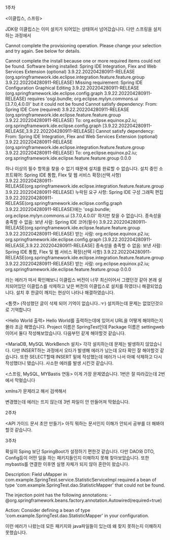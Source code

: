 1주차

<이클립스, 스프링>

JDK랑 이클립스는 이미 설치가 되어있는 상태여서 넘어갔습니다.
다만 스프링을 설치하는 과정에서

Cannot complete the provisioning operation.  Please change your selection and try again. See below for details.

Cannot complete the install because one or more required items could not be found.
  Software being installed: Spring IDE Integration, Flex and Web Services Extension (optional) 3.9.22.202204280911-RELEASE (org.springframework.ide.eclipse.integration.feature.feature.group 3.9.22.202204280911-RELEASE)
  Missing requirement: Spring IDE Configuration Graphical Editing 3.9.22.202204280911-RELEASE (org.springframework.ide.eclipse.config.graph 3.9.22.202204280911-RELEASE) requires 'osgi.bundle; org.eclipse.mylyn.commons.ui [3.7.0,4.0.0)' but it could not be found
  Cannot satisfy dependency:
    From: Spring IDE Core (required) 3.9.22.202204280911-RELEASE (org.springframework.ide.eclipse.feature.feature.group 3.9.22.202204280911-RELEASE)
    To: org.eclipse.equinox.p2.iu; org.springframework.ide.eclipse.config.graph [3.9.22.202204280911-RELEASE,3.9.22.202204280911-RELEASE]
  Cannot satisfy dependency:
    From: Spring IDE Integration, Flex and Web Services Extension (optional) 3.9.22.202204280911-RELEASE (org.springframework.ide.eclipse.integration.feature.feature.group 3.9.22.202204280911-RELEASE)
    To: org.eclipse.equinox.p2.iu; org.springframework.ide.eclipse.feature.feature.group 0.0.0
    
하나 이상의 필수 항목을 찾을 수 없기 때문에 설치를 완료할 수 없습니다.
  설치 중인 소프트웨어: Spring IDE 통합, Flex 및 웹 서비스 확장(선택 사항) 3.9.22.202204280911-RELEASE(org.springframework.ide.eclipse.integration.feature.feature.group 3.9.22.202204280911-RELEASE)
  누락된 요구 사항: Spring IDE 구성 그래픽 편집 3.9.22.202204280911-RELEASE(org.springframework.ide.eclipse.config.graph 3.9.22.202204280911-RELEASE)에는 'osgi.bundle; org.eclipse.mylyn.commons.ui [3.7.0,4.0.0)' 하지만 찾을 수 없습니다.
  종속성을 충족할 수 없음:
    보낸 사람: Spring IDE 코어(필수) 3.9.22.202204280911-RELEASE(org.springframework.ide.eclipse.feature.feature.group 3.9.22.202204280911-RELEASE)
    받는 사람: org.eclipse.equinox.p2.iu; org.springframework.ide.eclipse.config.graph [3.9.22.202204280911-RELEASE,3.9.22.202204280911-RELEASE]
  종속성을 충족할 수 없음:
    보낸 사람: Spring IDE 통합, Flex 및 웹 서비스 확장(선택 사항) 3.9.22.202204280911-RELEASE(org.springframework.ide.eclipse.integration.feature.feature.group 3.9.22.202204280911-RELEASE)
    받는 사람: org.eclipse.equinox.p2.iu; org.springframework.ide.eclipse.feature.feature.group 0.0.0

라는 에러가 떠서 확인해보니 이클립스 버전이 너무 최신이어서 그랬던것 같아 본래 설치되어있던 이클립스를 삭제하고 낮은 버전의 이클립스로 설치를 하였더니 해결되었습니다.
설치 후 한글이 깨지는 현상이 나타나 해결하였습니다.


<톰캣>
(작성했던 글이 삭제 되어 기억이 없습니다..ㅜ)
설치하는데 문제는 없었던것으로 기억합니다

<Hello World 출력>
Hello World를 출력하는데에 있어서 URL을 어떻게 해야하는지 몰라 조금 해맸습니다.
Project 이름은 SpringTest인데 Package 이름은 settingweb이어서 둘다 작성해보았습니다.
다음부턴 같게 해야할것 같습니다.

<MariaDB, MySQL WorkBench 설치>
각각 설치하는데 문제는 발생하지 않았습니다.
다만 INSERT하는 과정에서 오타가 발생해 에러가 났는데 오타 확인 잘 해야할것 같습니다.
또한 SELECT할때 INSERT 밑에 작성했는데 에러가 나서 아예 삭제하고 다시 작성했더니 됐습니다.
사소한 에러를 발생 시킨것 같습니다.

<스프링, MySQL, MYBastis 연동>
이게 가장 문제였습니다.
1번은 잘 따라갔는데 2번에서 막혔습니다

xmlns가 문제라고 해서 검색해서

변경했는데
에러는 뜨지 않는데 3번 파일이 안 만들어져 막혔습니다.




2주차

<API 가이드 문서 초안 만들기>
아직 뭐하는 문서인지 이해가 안되서 공부를 더 해봐야 할것 같습니다.

3주차

확실히 Sping 보단 SpringBoot가 설정하기 편한것 같습니다. 다만 DAO와 DTO, Config등이 어떤 일을 하는 패키지들인지 이해하지 못해 찾아보았습니다.
또한 mybastis를 연결한 이후엔 실행 자체가 되지 않아 혼란이 왔습니다.

Description:
Field uMapper in com.example.SpringTest.service.StatisticServiceImpl required a bean of type 'com.example.SpringTest.dao.StatisticMapper' that could not be found.

The injection point has the following annotations:
	- @org.springframework.beans.factory.annotation.Autowired(required=true)


Action:
Consider defining a bean of type 'com.example.SpringTest.dao.StatisticMapper' in your configuration.

이런 에러가 나왔는데 모든 패키지와 java파일들이 있는데 왜 찾지 못하는지 이해하지 못했습니다.

